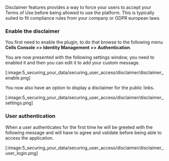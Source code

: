 Disclaimer features provides a way to force your users to accept your Terms of Use before being allowed to use the platform.
This is typically suited to fit compliance rules from your company or GDPR european laws.

### Enable the disclaimer

You first need to enable the plugin, to do that browse to the following menu **Cells Console >> Identity Management >> Authentication**.

You are now presented with the following settings window, you need to enabled it and then you can edit it to add your custom message.

[:image:5_securing_your_data/securing_user_access/disclaimer/disclaimer_enable.png]

You now also have an option to display a disclaimer for the public links.

[:image:5_securing_your_data/securing_user_access/disclaimer/disclaimer_settings.png]

### User authentication

When a user authenticates for the first time he will be greeted with the following message and will have to agree and validate before being able to access the application.

[:image:5_securing_your_data/securing_user_access/disclaimer/disclaimer_user_login.png]
